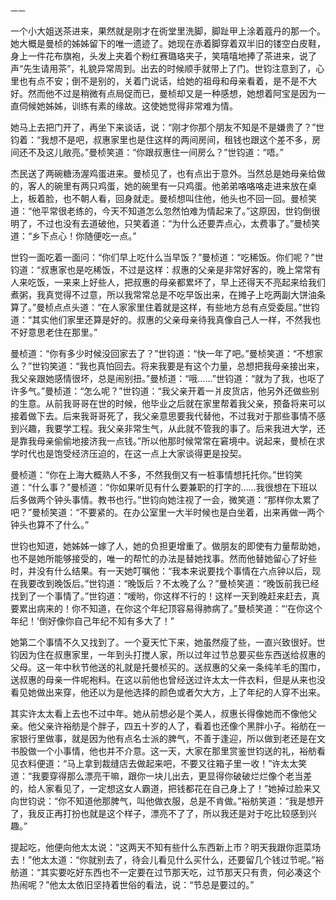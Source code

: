    一一 

   一个小大姐送茶进来，果然就是刚才在衖堂里洗脚，脚趾甲上涂着蔻丹的那一个。她大概是曼桢的姊姊留下的唯一遗迹了。她现在赤着脚穿着双半旧的镂空白皮鞋，身上一件花布旗袍，头发上夹着个粉红赛璐珞夹子，笑嘻嘻地捧了茶进来，说了声“先生请用茶”，礼貌异常周到。出去的时候顺手就带上了门。世钧注意到了，心里也有点不安；倒不是别的，关着门说话，给她的祖母和母亲看着，是不是不大好。然而他不过是稍微有点局促而已，曼桢却又是一种感想，她想着阿宝是因为一直伺候她姊姊，训练有素的缘故。这使她觉得非常难为情。

   她马上去把门开了，再坐下来谈话，说：“刚才你那个朋友不知是不是嫌贵了？”世钧着：“我想不是吧，叔惠家里也是住这样的两间房间，租钱也跟这个差不多，房间还不及这儿敞亮。”曼桢笑道：“你跟叔惠住一间房么？”世钧道：“唔。”

   杰民送了两碗糖汤渥鸡蛋进来。曼桢见了，也有点出于意外。当然总是她母亲给做的，客人的碗里有两只鸡蛋，她的碗里有一只鸡蛋。他弟弟咯咯咯走进来放在桌上，板着脸，也不朝人看，回身就走。曼桢想叫住他，他头也不回一回。曼桢笑道：“他平常很老练的，今天不知道怎么忽然怕难为情起来了。”这原因，世钧倒很明了，不过也没有去道破他，只笑着道：“为什么还要弄点心，太费事了。”曼桢笑道：“乡下点心！你随便吃一点。”

   世钧一面吃着一面问：“你们早上吃什么当早饭？”曼桢道：“吃稀饭。你们呢？”世钧道：“叔惠家也是吃稀饭，不过是这样：叔惠的父亲是非常好客的，晚上常常有人来吃饭，一来来上好些人，把叔惠的母亲都累坏了，早上还得天不亮起来给我们煮粥，我真觉得不过意，所以我常常总是不吃早饭出来，在摊子上吃两副大饼油条算了。”曼桢点点头道：“在人家家里住着就是这样，有些地方总有点受委屈。”世钧道：“其实他们家里还算是好的。叔惠的父亲母亲待我真像自己人一样，不然我也不好意思老住在那里。”

   曼桢道：“你有多少时候没回家去了？”世钧道：“快一年了吧。”曼桢笑道：“不想家么？”世钧笑道：“我也真怕回去。将来我要是有这个力量，总想把我母亲接出来，我父亲跟她感情很坏，总是闹别扭。”曼桢道：“哦……”世钧道：“就为了我，也呕了许多气。”曼桢道：“怎么呢？”世钧道：“我父亲开着一爿皮货店，他另外还做些别的生意。从前我哥哥在世的时候，他毕业之后就在家里帮着我父亲，预备将来可以接着做下去。后来我哥哥死了，我父亲意思要我代替他，不过我对于那些事情不感到兴趣，我要学工程。我父亲非常生气，从此就不管我的事了。后来我进大学，还是靠我母亲偷偷地接济我一点钱。”所以他那时候常常在窘境中。说起来，曼桢在求学时代也是饱受经济压迫的，在这一点上大家谈得更是投契。

   曼桢道：“你在上海大概熟人不多，不然我倒又有一桩事情想托托你。”世钧笑道：“什么事？”曼桢道：“你如果听见有什么要兼职的打字的……我很想在下班以后多做两个钟头事情。教书也行。”世钧向她注视了一会，微笑道：“那样你太累了吧？”曼桢笑道：“不要紧的。在办公室里一大半时候也是白坐着，出来再做一两个钟头也算不了什么。”

   世钧也知道，她姊姊一嫁了人，她的负担更增重了。做朋友的即使有力量帮助她，也不是她所能够接受的，唯一的帮忙的办法是替她找事。然而他替她留心了好些时，并没有什么结果。有一天她叮嘱他：“我本来说要找个事情在六点钟以后，现在我要改到晚饭后。”世钧道：“晚饭后？不太晚了么？”曼桢笑道：“晚饭前我已经找到了一个事情了。”世钧道：“嗳哟，你这样不行的！这样一天到晚赶来赶去，真要累出病来的！你不知道，在你这个年纪顶容易得肺病了。”曼桢笑道：“‘在你这个年纪！’倒好像你自己年纪不知有多大了！”

   她第二个事情不久又找到了。一个夏天忙下来，她虽然瘦了些，一直兴致很好。世钧因为住在叔惠家里，一年到头打搅人家，所以过年过节总要买些东西送给叔惠的父母。这一年中秋节他送的礼就是托曼桢买的。送叔惠的父亲一条纯羊毛的围巾，送叔惠的母亲一件呢袍料。在这以前他也曾经送过许太太一件衣料，但是从来也没看见她做出来穿，他还以为是他选择的颜色或者欠大方，上了年纪的人穿不出来。

   其实许太太看上去也不过中年。她从前想必是个美人，叔惠长得像她而不像他父亲。他父亲许裕舫是个胖子，四五十岁的人了，看着也还像个黑胖小子。裕舫在一家银行里做事，就是因为他有点名士派的脾气，不善于逢迎，所以做到老还是在文书股做一个小事情，他也并不介意。这一天，大家在那里赏鉴世钧送的礼，裕舫看见衣料便道：“马上拿到裁缝店去做起来吧，不要又往箱子里一收！”许太太笑道：“我要穿得那么漂亮干嘛，跟你一块儿出去，更显得你破破烂烂像个老当差的，给人家看见了，一定想这女人霸道，把钱都花在自己身上了！”她掉过脸来又向世钧说：“你不知道他那脾气，叫他做衣服，总是不肯做。”裕舫笑道：“我是想开了，我反正再打扮也就是这个样子，漂亮不了了，所以我还是对于吃比较感到兴趣。”

   提起吃，他便向他太太说：“这两天不知有些什么东西新上市？明天我跟你逛菜场去！”他太太道：“你就别去了，待会儿看见什么买什么，还要留几个钱过节呢。”裕舫道：“其实要吃好东西也不一定要在过节那天吃，过节那天只有贵，何必凑这个热闹呢？”他太太依旧坚持着世俗的看法，说：“节总是要过的。”

